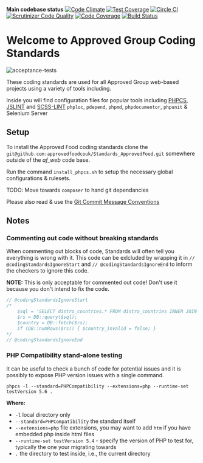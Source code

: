 **Main codebase status**
[![Code Climate](https://codeclimate.com/repos/54dfa1ac69568016fc00ee88/badges/41fa8cb995a17eb24334/gpa.svg)](https://codeclimate.com/repos/54dfa1ac69568016fc00ee88/feed)
[![Test Coverage](https://codeclimate.com/repos/54dfa1ac69568016fc00ee88/badges/41fa8cb995a17eb24334/coverage.svg)](https://codeclimate.com/repos/54dfa1ac69568016fc00ee88/feed)
[![Circle CI](https://circleci.com/gh/approvedfoodcouk/af_web.svg?style=svg&circle-token=e8a47dba4eef52299165eabd07a6fdbc2008bbe3)](https://circleci.com/gh/approvedfoodcouk/af_web)
[![Scrutinizer Code Quality](https://scrutinizer-ci.com/g/approvedfoodcouk/af_web/badges/quality-score.png?b=master&s=76907f1b7ab9bf529c65c81fb967fefd8488f5b0)](https://scrutinizer-ci.com/g/approvedfoodcouk/af_web/?branch=master)
[![Code Coverage](https://scrutinizer-ci.com/g/approvedfoodcouk/af_web/badges/coverage.png?b=master&s=7adf2a16f2abc6804d3e09891bc9f12f79486e2f)](https://scrutinizer-ci.com/g/approvedfoodcouk/af_web/?branch=master)
[![Build Status](https://scrutinizer-ci.com/g/approvedfoodcouk/af_web/badges/build.png?b=master&s=ebbe869a1204f467d476c6021db27d824e7d7d32)](https://scrutinizer-ci.com/g/approvedfoodcouk/af_web/build-status/master)

Welcome to Approved Group Coding Standards
===================================

![acceptance-tests](https://cloud.githubusercontent.com/assets/1629421/5827702/8e8bd5d0-a0f4-11e4-87b4-773b046732bd.png)

These coding standards are used for all Approved Group web-based projects using a variety of tools including.

Inside you will find configuration files for popular tools including [PHPCS](https://github.com/squizlabs/PHP_CodeSniffer), [JSLINT](http://www.jslint.com) and [SCSS-LINT](https://github.com/causes/scss-lint)
`phploc`, `pdepend`, `phpmd`, `phpdocumentor`, `phpunit` & Selenium Server

## Setup
To install the Approved Food coding standards clone the `git@github.com:approvedfoodcouk/Standards_ApprovedFood.git` somewhere outside of the _af_web_ code base.

Run the command `install_phpcs.sh` to setup the necessary global configurations & rulesets.

TODO: Move towards `composer` to hand git dependancies

Please also read & use the [Git Commit Message Conventions](https://github.com/approvedfoodcouk/Standards_ApprovedFood/blob/master/docs/git_commit_message_conventions.md)

## Notes

### Commenting out code without breaking standards

When commenting out blocks of code, Standards will often tell you everything is wrong with it. This code can be exlcluded by wrapping it in `// @codingStandardsIgnoreStart` and `// @codingStandardsIgnoreEnd` to inform the checkers to ignore this code.

**NOTE:** This is only acceptable for commented out code! Don't use it because you don't intend to fix the code.

``` php
// @codingStandardsIgnoreStart
/*
    $sql = 'SELECT distro_countries.* FROM distro_countries INNER JOIN distro_groups ON distro_groups.ID=group_id AND distro_groups.biz_id='.$GLOBALS['BUSINESS_ID'].' WHERE DISABLED=0 AND distro_countries.country_id='.$cont_id;
    $rs = DB::query($sql);
    $country = DB::fetch($rs);
    if (DB::numRows($rs)) { $country_invalid = false; }
*/
// @codingStandardsIgnoreEnd
```

### PHP Compatibility stand-alone testing

It can be useful to check a bunch of code for potential issues and it is possibly to expose PHP version issues with a single command.

`phpcs -l --standard=PHPCompatibility --extensions=php --runtime-set testVersion 5.6 .`

**Where:**
* `-l`  local directory only
* `--standard=PHPCompatibility` the standard itself
* `--extensions=php` file extensions, you may want to add `htm` if you have embedded php inside html files
* `--runtime-set testVersion 5.4` - specify the version of PHP to test for, typically the one your migrating towards
* `.` the directory to test inside, i.e., the current directory
